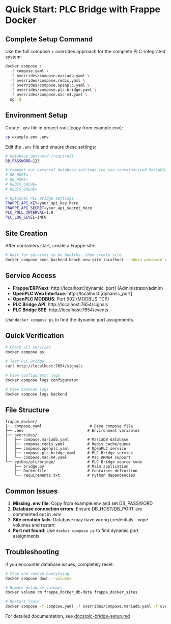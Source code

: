 # Quick Start: PLC Bridge with Frappe Docker

## Complete Setup Command

Use the full compose + overrides approach for the complete PLC-integrated system:

```bash
docker compose \
  -f compose.yaml \
  -f overrides/compose.mariadb.yaml \
  -f overrides/compose.redis.yaml \
  -f overrides/compose.openplc.yaml \
  -f overrides/compose.plc-bridge.yaml \
  -f overrides/compose.mac-m4.yaml \
  up -d
```

## Environment Setup

Create `.env` file in project root (copy from example.env):

```bash
cp example.env .env
```

Edit the `.env` file and ensure these settings:

```bash
# Database password (required)
DB_PASSWORD=123

# Comment out external database settings (we use containerized MariaDB/Redis)
# DB_HOST=
# DB_PORT=
# REDIS_CACHE=
# REDIS_QUEUE=

# Optional PLC Bridge settings
FRAPPE_API_KEY=your_api_key_here
FRAPPE_API_SECRET=your_api_secret_here
PLC_POLL_INTERVAL=1.0
PLC_LOG_LEVEL=INFO
```

## Site Creation

After containers start, create a Frappe site:

```bash
# Wait for services to be healthy, then create site
docker compose exec backend bench new-site localhost --admin-password admin --db-root-password 123 --install-app erpnext
```

## Service Access

- **Frappe/ERPNext**: http://localhost:[dynamic_port] (Administrator/admin)
- **OpenPLC Web Interface**: http://localhost:[dynamic_port] 
- **OpenPLC MODBUS**: Port 502 (MODBUS TCP)
- **PLC Bridge API**: http://localhost:7654/signals
- **PLC Bridge SSE**: http://localhost:7654/events

Use `docker compose ps` to find the dynamic port assignments.

## Quick Verification

```bash
# Check all services
docker compose ps

# Test PLC Bridge
curl http://localhost:7654/signals

# View configurator logs
docker compose logs configurator

# View backend logs
docker compose logs backend
```

## File Structure

```
frappe_docker/
├── compose.yaml                     # Base compose file
├── .env                            # Environment variables
├── overrides/
│   ├── compose.mariadb.yaml        # MariaDB database
│   ├── compose.redis.yaml          # Redis cache/queue
│   ├── compose.openplc.yaml        # OpenPLC service
│   ├── compose.plc-bridge.yaml     # PLC Bridge service
│   └── compose.mac-m4.yaml         # Mac ARM64 support
└── epibus/plc/bridge/              # PLC Bridge source code
    ├── bridge.py                   # Main application
    ├── Dockerfile                  # Container definition
    └── requirements.txt            # Python dependencies
```

## Common Issues

1. **Missing .env file**: Copy from example.env and set DB_PASSWORD
2. **Database connection errors**: Ensure DB_HOST/DB_PORT are commented out in .env
3. **Site creation fails**: Database may have wrong credentials - wipe volumes and restart
4. **Port not found**: Use `docker compose ps` to find dynamic port assignments

## Troubleshooting

If you encounter database issues, completely reset:

```bash
# Stop and remove everything
docker compose down --volumes

# Remove database volumes
docker volume rm frappe_docker_db-data frappe_docker_sites

# Restart fresh
docker compose -f compose.yaml -f overrides/compose.mariadb.yaml -f overrides/compose.redis.yaml -f overrides/compose.openplc.yaml -f overrides/compose.plc-bridge.yaml -f overrides/compose.mac-m4.yaml up -d
```

For detailed documentation, see [docs/plc-bridge-setup.md](docs/plc-bridge-setup.md)